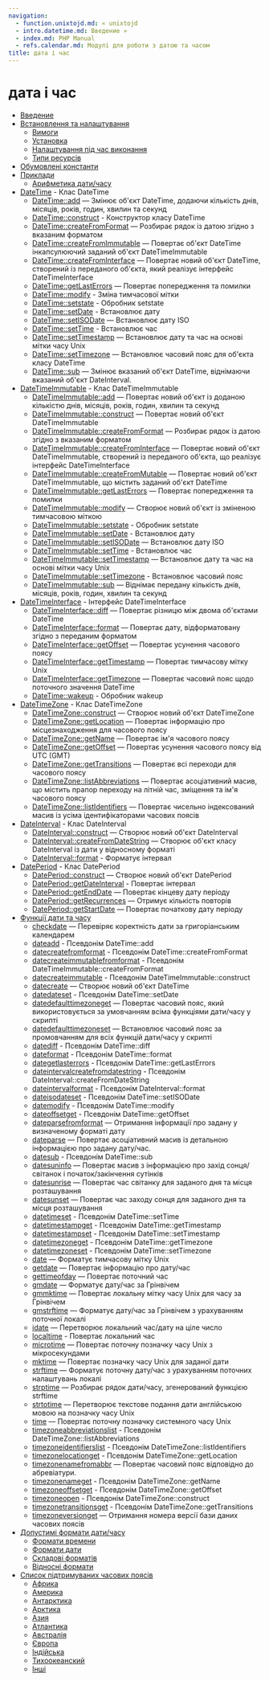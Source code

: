 ```yaml
---
navigation:
  - function.unixtojd.md: « unixtojd
  - intro.datetime.md: Введение »
  - index.md: PHP Manual
  - refs.calendar.md: Модулі для роботи з датою та часом
title: дата і час
---
```

# дата і час

-   [Введение](intro.datetime.md)
-   [Встановлення та налаштування](datetime.setup.md)
    -   [Вимоги](datetime.requirements.md)
    -   [Установка](datetime.installation.md)
    -   [Налаштування під час виконання](datetime.configuration.md)
    -   [Типи ресурсів](datetime.resources.md)
-   [Обумовлені константи](datetime.constants.md)
-   [Приклади](datetime.examples.md)
    -   [Арифметика дати/часу](datetime.examples-arithmetic.md)
-   [DateTime](class.datetime.md) - Клас DateTime
    -   [DateTime::add](datetime.add.md) — Змінює об'єкт DateTime, додаючи кількість днів, місяців, років, годин, хвилин та секунд
    -   [DateTime::construct](datetime.construct.md) - Конструктор класу DateTime
    -   [DateTime::createFromFormat](datetime.createfromformat.md) — Розбирає рядок із датою згідно з вказаним форматом
    -   [DateTime::createFromImmutable](datetime.createfromimmutable.md) — Повертає об'єкт DateTime інкапсулюючий заданий об'єкт DateTimeImmutable
    -   [DateTime::createFromInterface](datetime.createfrominterface.md) — Повертає новий об'єкт DateTime, створений із переданого об'єкта, який реалізує інтерфейс DateTimeInterface
    -   [DateTime::getLastErrors](datetime.getlasterrors.md) — Повертає попередження та помилки
    -   [DateTime::modify](datetime.modify.md) - Зміна тимчасової мітки
    -   [DateTime::setstate](datetime.set-state.md) - Обробник setstate
    -   [DateTime::setDate](datetime.setdate.md) - Встановлює дату
    -   [DateTime::setISODate](datetime.setisodate.md) — Встановлює дату ISO
    -   [DateTime::setTime](datetime.settime.md) - Встановлює час
    -   [DateTime::setTimestamp](datetime.settimestamp.md) — Встановлює дату та час на основі мітки часу Unix
    -   [DateTime::setTimezone](datetime.settimezone.md) — Встановлює часовий пояс для об'єкта класу DateTime
    -   [DateTime::sub](datetime.sub.md) — Змінює вказаний об'єкт DateTime, віднімаючи вказаний об'єкт DateInterval.
-   [DateTimeImmutable](class.datetimeimmutable.md) - Клас DateTimeImmutable
    -   [DateTimeImmutable::add](datetimeimmutable.add.md) — Повертає новий об'єкт із доданою кількістю днів, місяців, років, годин, хвилин та секунд
    -   [DateTimeImmutable::construct](datetimeimmutable.construct.md) — Повертає новий об'єкт DateTimeImmutable
    -   [DateTimeImmutable::createFromFormat](datetimeimmutable.createfromformat.md) — Розбирає рядок із датою згідно з вказаним форматом
    -   [DateTimeImmutable::createFromInterface](datetimeimmutable.createfrominterface.md) — Повертає новий об'єкт DateTimeImmutable, створений із переданого об'єкта, що реалізує інтерфейс DateTimeInterface
    -   [DateTimeImmutable::createFromMutable](datetimeimmutable.createfrommutable.md) — Повертає новий об'єкт DateTimeImmutable, що містить заданий об'єкт DateTime
    -   [DateTimeImmutable::getLastErrors](datetimeimmutable.getlasterrors.md) — Повертає попередження та помилки
    -   [DateTimeImmutable::modify](datetimeimmutable.modify.md) — Створює новий об'єкт із зміненою тимчасовою міткою
    -   [DateTimeImmutable::setstate](datetimeimmutable.set-state.md) - Обробник setstate
    -   [DateTimeImmutable::setDate](datetimeimmutable.setdate.md) - Встановлює дату
    -   [DateTimeImmutable::setISODate](datetimeimmutable.setisodate.md) — Встановлює дату ISO
    -   [DateTimeImmutable::setTime](datetimeimmutable.settime.md) - Встановлює час
    -   [DateTimeImmutable::setTimestamp](datetimeimmutable.settimestamp.md) — Встановлює дату та час на основі мітки часу Unix
    -   [DateTimeImmutable::setTimezone](datetimeimmutable.settimezone.md) - Встановлює часовий пояс
    -   [DateTimeImmutable::sub](datetimeimmutable.sub.md) — Віднімає передану кількість днів, місяців, років, годин, хвилин та секунд
-   [DateTimeInterface](class.datetimeinterface.md) - Інтерфейс DateTimeInterface
    -   [DateTimeInterface::diff](datetime.diff.md) — Повертає різницю між двома об'єктами DateTime
    -   [DateTimeInterface::format](datetime.format.md) — Повертає дату, відформатовану згідно з переданим форматом
    -   [DateTimeInterface::getOffset](datetime.getoffset.md) — Повертає усунення часового поясу
    -   [DateTimeInterface::getTimestamp](datetime.gettimestamp.md) — Повертає тимчасову мітку Unix
    -   [DateTimeInterface::getTimezone](datetime.gettimezone.md) — Повертає часовий пояс щодо поточного значення DateTime
    -   [DateTime::wakeup](datetime.wakeup.md) - Обробник wakeup
-   [DateTimeZone](class.datetimezone.md) - Клас DateTimeZone
    -   [DateTimeZone::construct](datetimezone.construct.md) — Створює новий об'єкт DateTimeZone
    -   [DateTimeZone::getLocation](datetimezone.getlocation.md) — Повертає інформацію про місцезнаходження для часового поясу
    -   [DateTimeZone::getName](datetimezone.getname.md) — Повертає ім'я часового поясу
    -   [DateTimeZone::getOffset](datetimezone.getoffset.md) — Повертає усунення часового поясу від UTC (GMT)
    -   [DateTimeZone::getTransitions](datetimezone.gettransitions.md) — Повертає всі переходи для часового поясу
    -   [DateTimeZone::listAbbreviations](datetimezone.listabbreviations.md) — Повертає асоціативний масив, що містить прапор переходу на літній час, зміщення та ім'я часового поясу
    -   [DateTimeZone::listIdentifiers](datetimezone.listidentifiers.md) — Повертає чисельно індексований масив із усіма ідентифікаторами часових поясів
-   [DateInterval](class.dateinterval.md) - Клас DateInterval
    -   [DateInterval::construct](dateinterval.construct.md) — Створює новий об'єкт DateInterval
    -   [DateInterval::createFromDateString](dateinterval.createfromdatestring.md) — Створює об'єкт класу DateInterval із дати у відносному форматі
    -   [DateInterval::format](dateinterval.format.md) - Форматує інтервал
-   [DatePeriod](class.dateperiod.md) - Клас DatePeriod
    -   [DatePeriod::construct](dateperiod.construct.md) — Створює новий об'єкт DatePeriod
    -   [DatePeriod::getDateInterval](dateperiod.getdateinterval.md) - Повертає інтервал
    -   [DatePeriod::getEndDate](dateperiod.getenddate.md) — Повертає кінцеву дату періоду
    -   [DatePeriod::getRecurrences](dateperiod.getrecurrences.md) — Отримує кількість повторів
    -   [DatePeriod::getStartDate](dateperiod.getstartdate.md) — Повертає початкову дату періоду
-   [Функції дати та часу](ref.datetime.md)
    -   [checkdate](function.checkdate.md) — Перевіряє коректність дати за григоріанським календарем
    -   [dateadd](function.date-add.md) - Псевдонім DateTime::add
    -   [datecreatefromformat](function.date-create-from-format.md) - Псевдонім DateTime::createFromFormat
    -   [datecreateimmutablefromformat](function.date-create-immutable-from-format.md) - Псевдонім DateTimeImmutable::createFromFormat
    -   [datecreateimmutable](function.date-create-immutable.md) - Псевдонім DateTimeImmutable::construct
    -   [datecreate](function.date-create.md) — Створює новий об'єкт DateTime
    -   [datedateset](function.date-date-set.md) - Псевдонім DateTime::setDate
    -   [datedefaulttimezoneget](function.date-default-timezone-get.md) — Повертає часовий пояс, який використовується за умовчанням всіма функціями дати/часу у скрипті
    -   [datedefaulttimezoneset](function.date-default-timezone-set.md) — Встановлює часовий пояс за промовчанням для всіх функцій дати/часу у скрипті
    -   [datediff](function.date-diff.md) - Псевдонім DateTime::diff
    -   [dateformat](function.date-format.md) - Псевдонім DateTime::format
    -   [dategetlasterrors](function.date-get-last-errors.md) - Псевдонім DateTime::getLastErrors
    -   [dateintervalcreatefromdatestring](function.date-interval-create-from-date-string.md) - Псевдонім DateInterval::createFromDateString
    -   [dateintervalformat](function.date-interval-format.md) - Псевдонім DateInterval::format
    -   [dateisodateset](function.date-isodate-set.md) - Псевдонім DateTime::setISODate
    -   [datemodify](function.date-modify.md) - Псевдонім DateTime::modify
    -   [dateoffsetget](function.date-offset-get.md) - Псевдонім DateTime::getOffset
    -   [dateparsefromformat](function.date-parse-from-format.md) — Отримання інформації про задану у визначеному форматі дату
    -   [dateparse](function.date-parse.md) — Повертає асоціативний масив із детальною інформацією про задану дату/час.
    -   [datesub](function.date-sub.md) - Псевдонім DateTime::sub
    -   [datesuninfo](function.date-sun-info.md) — Повертає масив з інформацією про захід сонця/світанок і початок/закінчення сутінків
    -   [datesunrise](function.date-sunrise.md) — Повертає час світанку для заданого дня та місця розташування
    -   [datesunset](function.date-sunset.md) — Повертає час заходу сонця для заданого дня та місця розташування
    -   [datetimeset](function.date-time-set.md) - Псевдонім DateTime::setTime
    -   [datetimestampget](function.date-timestamp-get.md) - Псевдонім DateTime::getTimestamp
    -   [datetimestampset](function.date-timestamp-set.md) - Псевдонім DateTime::setTimestamp
    -   [datetimezoneget](function.date-timezone-get.md) - Псевдонім DateTime::getTimezone
    -   [datetimezoneset](function.date-timezone-set.md) - Псевдонім DateTime::setTimezone
    -   [date](function.date.md) — Форматує тимчасову мітку Unix
    -   [getdate](function.getdate.md) — Повертає інформацію про дату/час
    -   [gettimeofday](function.gettimeofday.md) — Повертає поточний час
    -   [gmdate](function.gmdate.md) — Форматує дату/час за Грінвічем
    -   [gmmktime](function.gmmktime.md) — Повертає локальну мітку часу Unix для часу за Грінвічем
    -   [gmstrftime](function.gmstrftime.md) — Форматує дату/час за Грінвічем з урахуванням поточної локалі
    -   [idate](function.idate.md) — Перетворює локальний час/дату на ціле число
    -   [localtime](function.localtime.md) - Повертає локальний час
    -   [microtime](function.microtime.md) — Повертає поточну позначку часу Unix з мікросекундами
    -   [mktime](function.mktime.md) — Повертає позначку часу Unix для заданої дати
    -   [strftime](function.strftime.md) — Форматує поточну дату/час з урахуванням поточних налаштувань локалі
    -   [strptime](function.strptime.md) — Розбирає рядок дати/часу, згенерований функцією strftime
    -   [strtotime](function.strtotime.md) — Перетворює текстове подання дати англійською мовою на позначку часу Unix
    -   [time](function.time.md) — Повертає поточну позначку системного часу Unix
    -   [timezoneabbreviationslist](function.timezone-abbreviations-list.md) - Псевдонім DateTimeZone::listAbbreviations
    -   [timezoneidentifierslist](function.timezone-identifiers-list.md) - Псевдонім DateTimeZone::listIdentifiers
    -   [timezonelocationget](function.timezone-location-get.md) - Псевдонім DateTimeZone::getLocation
    -   [timezonenamefromabbr](function.timezone-name-from-abbr.md) — Повертає часовий пояс відповідно до абревіатури.
    -   [timezonenameget](function.timezone-name-get.md) - Псевдонім DateTimeZone::getName
    -   [timezoneoffsetget](function.timezone-offset-get.md) - Псевдонім DateTimeZone::getOffset
    -   [timezoneopen](function.timezone-open.md) - Псевдонім DateTimeZone::construct
    -   [timezonetransitionsget](function.timezone-transitions-get.md) - Псевдонім DateTimeZone::getTransitions
    -   [timezoneversionget](function.timezone-version-get.md) — Отримання номера версії бази даних часових поясів
-   [Допустимі формати дати/часу](datetime.formats.md)
    -   [Формати времени](datetime.formats.time.md)
    -   [Формати дати](datetime.formats.date.md)
    -   [Складові форматів](datetime.formats.compound.md)
    -   [Відносні формати](datetime.formats.relative.md)
-   [Список підтримуваних часових поясів](timezones.md)
    -   [Африка](timezones.africa.md)
    -   [Америка](timezones.america.md)
    -   [Антарктика](timezones.antarctica.md)
    -   [Арктика](timezones.arctic.md)
    -   [Азия](timezones.asia.md)
    -   [Атлантика](timezones.atlantic.md)
    -   [Австралія](timezones.australia.md)
    -   [Європа](timezones.europe.md)
    -   [Індійська](timezones.indian.md)
    -   [Тихоокеанский](timezones.pacific.md)
    -   [Інші](timezones.others.md)

